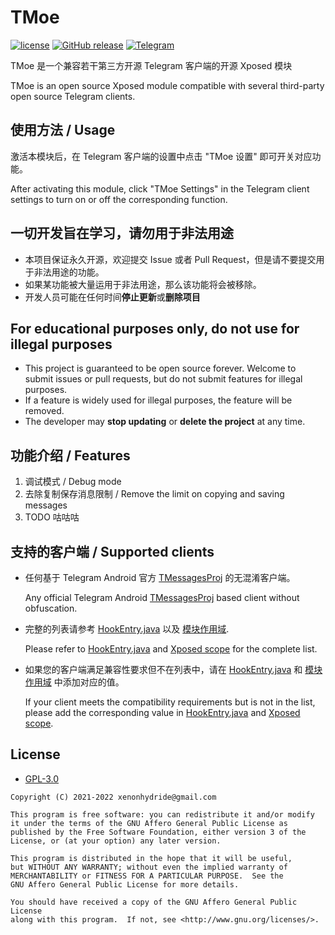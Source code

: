 # TMoe

[![license](https://img.shields.io/github/license/cinit/TMoe.svg)](https://www.gnu.org/licenses/gpl-3.0.html)
[![GitHub release](https://img.shields.io/github/release/cinit/TMoe.svg)](https://github.com/cinit/TMoe/releases/latest)
[![Telegram](https://img.shields.io/static/v1?label=Telegram&message=TMoe0&color=0088cc)](https://t.me/TMoe0)

TMoe 是一个兼容若干第三方开源 Telegram 客户端的开源 Xposed 模块

TMoe is an open source Xposed module compatible with several third-party open source Telegram clients.

## 使用方法 / Usage

激活本模块后，在 Telegram 客户端的设置中点击 "TMoe 设置" 即可开关对应功能。

After activating this module, click "TMoe Settings" in the Telegram client settings to turn on or off the corresponding function.

## 一切开发旨在学习，请勿用于非法用途

- 本项目保证永久开源，欢迎提交 Issue 或者 Pull Request，但是请不要提交用于非法用途的功能。
- 如果某功能被大量运用于非法用途，那么该功能将会被移除。
- 开发人员可能在任何时间**停止更新**或**删除项目**

## For educational purposes only, do not use for illegal purposes

- This project is guaranteed to be open source forever. Welcome to submit issues or pull requests, but do not submit features for illegal purposes.
- If a feature is widely used for illegal purposes, the feature will be removed.
- The developer may **stop updating** or **delete the project** at any time.

## 功能介绍 / Features

1. 调试模式 / Debug mode
2. 去除复制保存消息限制 / Remove the limit on copying and saving messages
3. TODO 咕咕咕

## 支持的客户端 / Supported clients

- 任何基于 Telegram Android 官方 [TMessagesProj](https://github.com/DrKLO/Telegram) 的无混淆客户端。

  Any official Telegram Android [TMessagesProj](https://github.com/DrKLO/Telegram) based client without obfuscation.

- 完整的列表请参考 [HookEntry.java](app/src/main/java/cc/ioctl/tmoe/startup/HookEntry.java)
  以及 [模块作用域](app/src/main/res/values/arrays.xml).

  Please refer to [HookEntry.java](app/src/main/java/cc/ioctl/tmoe/startup/HookEntry.java)
  and [Xposed scope](app/src/main/res/values/arrays.xml) for the complete list.

- 如果您的客户端满足兼容性要求但不在列表中，请在 [HookEntry.java](app/src/main/java/cc/ioctl/tmoe/startup/HookEntry.java)
  和 [模块作用域](app/src/main/res/values/arrays.xml) 中添加对应的值。

  If your client meets the compatibility requirements but is not in the list, please add the corresponding value
  in [HookEntry.java](app/src/main/java/cc/ioctl/tmoe/startup/HookEntry.java) and [Xposed scope](app/src/main/res/values/arrays.xml).

## License

- [GPL-3.0](https://www.gnu.org/licenses/gpl-3.0.html)

```
Copyright (C) 2021-2022 xenonhydride@gmail.com

This program is free software: you can redistribute it and/or modify
it under the terms of the GNU Affero General Public License as
published by the Free Software Foundation, either version 3 of the
License, or (at your option) any later version.

This program is distributed in the hope that it will be useful,
but WITHOUT ANY WARRANTY; without even the implied warranty of
MERCHANTABILITY or FITNESS FOR A PARTICULAR PURPOSE.  See the
GNU Affero General Public License for more details.

You should have received a copy of the GNU Affero General Public License
along with this program.  If not, see <http://www.gnu.org/licenses/>.
```
